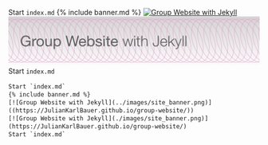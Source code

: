 Start `index.md`
{% include banner.md %}
[![Group Website with Jekyll](../images/site_banner.png)]((https://JulianKarlBauer.github.io/group-website/))
[![Group Website with Jekyll](./images/site_banner.png)](https://JulianKarlBauer.github.io/group-website/)
Start `index.md`

```
Start `index.md`
{% include banner.md %}
[![Group Website with Jekyll](../images/site_banner.png)]((https://JulianKarlBauer.github.io/group-website/))
[![Group Website with Jekyll](./images/site_banner.png)](https://JulianKarlBauer.github.io/group-website/)
Start `index.md`
```
